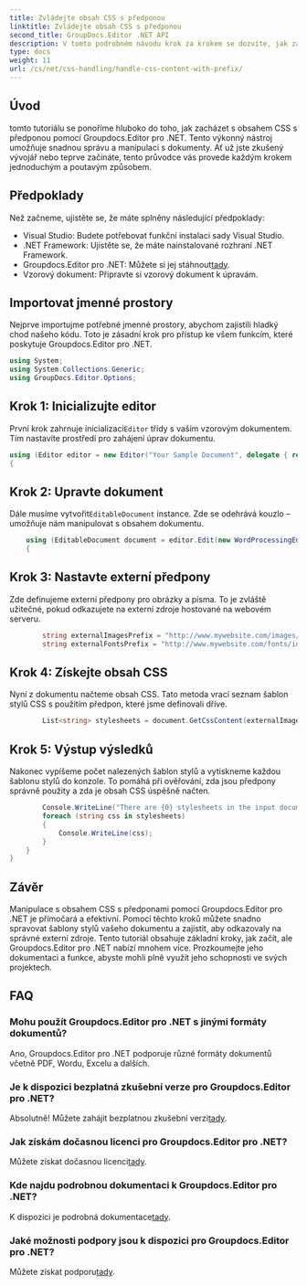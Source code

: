 ```yaml
---
title: Zvládejte obsah CSS s předponou
linktitle: Zvládejte obsah CSS s předponou
second_title: GroupDocs.Editor .NET API
description: V tomto podrobném návodu krok za krokem se dozvíte, jak zacházet s obsahem CSS s předponou pomocí Groupdocs.Editor pro .NET. Ideální pro vývojáře všech úrovní.
type: docs
weight: 11
url: /cs/net/css-handling/handle-css-content-with-prefix/
---
```

## Úvod
tomto tutoriálu se ponoříme hluboko do toho, jak zacházet s obsahem CSS s předponou pomocí Groupdocs.Editor pro .NET. Tento výkonný nástroj umožňuje snadnou správu a manipulaci s dokumenty. Ať už jste zkušený vývojář nebo teprve začínáte, tento průvodce vás provede každým krokem jednoduchým a poutavým způsobem.
## Předpoklady
Než začneme, ujistěte se, že máte splněny následující předpoklady:
- Visual Studio: Budete potřebovat funkční instalaci sady Visual Studio.
- .NET Framework: Ujistěte se, že máte nainstalované rozhraní .NET Framework.
-  Groupdocs.Editor pro .NET: Můžete si jej stáhnout[tady](https://releases.groupdocs.com/editor/net/).
- Vzorový dokument: Připravte si vzorový dokument k úpravám.
## Importovat jmenné prostory
Nejprve importujme potřebné jmenné prostory, abychom zajistili hladký chod našeho kódu. Toto je zásadní krok pro přístup ke všem funkcím, které poskytuje Groupdocs.Editor pro .NET.
```csharp
using System;
using System.Collections.Generic;
using GroupDocs.Editor.Options;
```
## Krok 1: Inicializujte editor
 První krok zahrnuje inicializaci`Editor` třídy s vaším vzorovým dokumentem. Tím nastavíte prostředí pro zahájení úprav dokumentu.
```csharp
using (Editor editor = new Editor("Your Sample Document", delegate { return new WordProcessingLoadOptions(); }))
{
```
## Krok 2: Upravte dokument
Dále musíme vytvořit`EditableDocument` instance. Zde se odehrává kouzlo – umožňuje nám manipulovat s obsahem dokumentu.
```csharp
    using (EditableDocument document = editor.Edit(new WordProcessingEditOptions()))
    {
```
## Krok 3: Nastavte externí předpony
Zde definujeme externí předpony pro obrázky a písma. To je zvláště užitečné, pokud odkazujete na externí zdroje hostované na webovém serveru.
```csharp
        string externalImagesPrefix = "http://www.mywebsite.com/images/id=";
        string externalFontsPrefix = "http://www.mywebsite.com/fonts/id=";
```
## Krok 4: Získejte obsah CSS
Nyní z dokumentu načteme obsah CSS. Tato metoda vrací seznam šablon stylů CSS s použitím předpon, které jsme definovali dříve.
```csharp
        List<string> stylesheets = document.GetCssContent(externalImagesPrefix, externalFontsPrefix);
```
## Krok 5: Výstup výsledků
Nakonec vypíšeme počet nalezených šablon stylů a vytiskneme každou šablonu stylů do konzole. To pomáhá při ověřování, zda jsou předpony správně použity a zda je obsah CSS úspěšně načten.
```csharp
        Console.WriteLine("There are {0} stylesheets in the input document", stylesheets.Count);
        foreach (string css in stylesheets)
        {
            Console.WriteLine(css);
        }
    }
}
```
## Závěr
Manipulace s obsahem CSS s předponami pomocí Groupdocs.Editor pro .NET je přímočará a efektivní. Pomocí těchto kroků můžete snadno spravovat šablony stylů vašeho dokumentu a zajistit, aby odkazovaly na správné externí zdroje. Tento tutoriál obsahuje základní kroky, jak začít, ale Groupdocs.Editor pro .NET nabízí mnohem více. Prozkoumejte jeho dokumentaci a funkce, abyste mohli plně využít jeho schopnosti ve svých projektech.
## FAQ
### Mohu použít Groupdocs.Editor pro .NET s jinými formáty dokumentů?
Ano, Groupdocs.Editor pro .NET podporuje různé formáty dokumentů včetně PDF, Wordu, Excelu a dalších.
### Je k dispozici bezplatná zkušební verze pro Groupdocs.Editor pro .NET?
 Absolutně! Můžete zahájit bezplatnou zkušební verzi[tady](https://releases.groupdocs.com/).
### Jak získám dočasnou licenci pro Groupdocs.Editor pro .NET?
 Můžete získat dočasnou licenci[tady](https://purchase.groupdocs.com/temporary-license/).
### Kde najdu podrobnou dokumentaci k Groupdocs.Editor pro .NET?
 K dispozici je podrobná dokumentace[tady](https://reference.groupdocs.com/editor/net/).
### Jaké možnosti podpory jsou k dispozici pro Groupdocs.Editor pro .NET?
 Můžete získat podporu[tady](https://forum.groupdocs.com/c/editor/20).